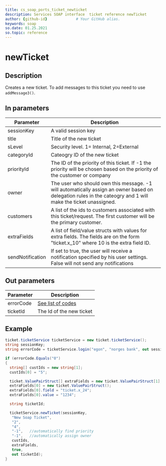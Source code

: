 ```yaml
---
title: cs_soap_ports_ticket_newticket
description: Services SOAP interface  ticket reference newTicket
author: {github-id}             # Your GitHub alias.
keywords: soap
so.date: 01.25.2021
so.topic: reference
---
```


# newTicket

## Description

Creates a new ticket. To add messages to this ticket you need to use `addMessage3()`.

## In parameters

| Parameter | Description |
|---|---|
| sessionKey | A valid session key |
| title | Title of the new ticket |
| sLevel | Security level. 1= Internal, 2=External |
| categoryId | Cateogry ID of the new ticket |
| priorityId | The ID of the priority of this ticket. If -1 the priority will be chosen based on the priority of the customer or company |
| owner | The user who should own this message. -1 will automatically assign an owner based on delegation rules in the cateogry and 1 will make the ticket unassigned. |
| customers | A list of the ids to customers associated with this ticket/request. The first customer will be the primary customer. |
| extraFields | A list of field/value structs with values for extra fields. The fields are on the form "ticket.x\_10" where 10 is the extra field ID. |
| sendNotification | If set to true, the user will receive a notification specified by his user settings. False will not send any notifications |

## Out parameters

| Parameter | Description |
|---|---|
| errorCode | [See list of codes][1] |
| ticketId | The Id of the new ticket |

## Example

```csharp
ticket.ticketService ticketService = new ticket.ticketService();
string sessionKey;
string errorCode = ticketService.login("egon", "norges bank", out sessionKey);

if (errorCode.Equals("0")
{
  string[] custIds = new string[1];
  custIds[0] = "5";

  ticket.ValuePairStruct[] extraFields = new ticket.ValuePairStruct[1];
  extraFields[0] = new ticket.ValuePairStruct();
  extraFields[0].field = "ticket.x_24";
  extraFields[0].value = "1234";

  string ticketId;

  ticketService.newTicket(sessionKey,
   "New Soap Ticket",
   "2",
   "4",
   "-1",   //automatically find priority
   "-1",   //automatically assign owner
   custIds,
   extraFields,
   true,
   out ticketId);
}
```

<!-- Referenced links -->
[1]: ../../error-codes.md

